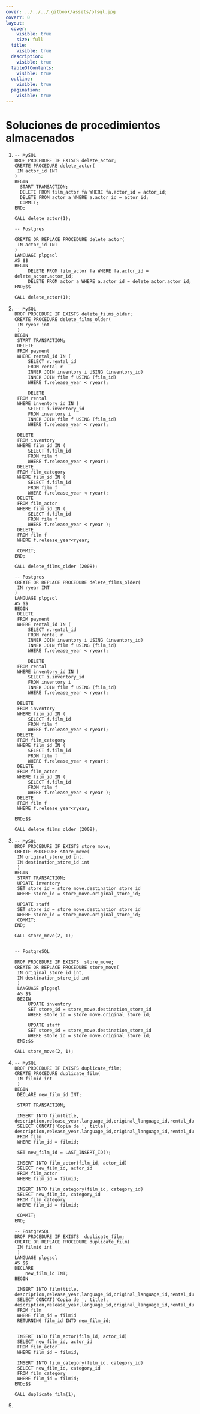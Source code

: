 ```yaml
---
cover: ../../../.gitbook/assets/plsql.jpg
coverY: 0
layout:
  cover:
    visible: true
    size: full
  title:
    visible: true
  description:
    visible: true
  tableOfContents:
    visible: true
  outline:
    visible: true
  pagination:
    visible: true
---
```


# Soluciones de procedimientos almacenados

1. ```plsql
   -- MySQL
   DROP PROCEDURE IF EXISTS delete_actor;
   CREATE PROCEDURE delete_actor(
   	IN actor_id INT
   )
   BEGIN
     START TRANSACTION;
     DELETE FROM film_actor fa WHERE fa.actor_id = actor_id;
     DELETE FROM actor a WHERE a.actor_id = actor_id;
     COMMIT;
   END;

   CALL delete_actor(1);

   -- Postgres

   CREATE OR REPLACE PROCEDURE delete_actor(
   	IN actor_id INT
   )
   LANGUAGE plpgsql
   AS $$
   BEGIN
     	DELETE FROM film_actor fa WHERE fa.actor_id = delete_actor.actor_id;
     	DELETE FROM actor a WHERE a.actor_id = delete_actor.actor_id;
   END;$$

   CALL delete_actor(1);
   ```
2. ```plsql
   -- MySQL
   DROP PROCEDURE IF EXISTS delete_films_older;
   CREATE PROCEDURE delete_films_older(
   	IN ryear int 
   	)
   BEGIN
   	START TRANSACTION;
   	DELETE 
   	FROM payment  
   	WHERE rental_id IN (
   		SELECT r.rental_id
   		FROM rental r
   		INNER JOIN inventory i USING (inventory_id)
   		INNER JOIN film f USING (film_id)
   		WHERE f.release_year < ryear);
   	
    	DELETE 
   	FROM rental 
   	WHERE inventory_id IN (
   		SELECT i.inventory_id
   		FROM inventory i 
   		INNER JOIN film f USING (film_id)
   		WHERE f.release_year < ryear);
   	
   	DELETE 
   	FROM inventory 
   	WHERE film_id IN (
   		SELECT f.film_id 
   		FROM film f
   		WHERE f.release_year < ryear);
   	DELETE 
   	FROM film_category 
   	WHERE film_id IN (
   		SELECT f.film_id 
   		FROM film f
   		WHERE f.release_year < ryear);
   	DELETE 
   	FROM film_actor 
   	WHERE film_id IN (
   		SELECT f.film_id 
   		FROM film f
   		WHERE f.release_year < ryear );
   	DELETE 
   	FROM film f
   	WHERE f.release_year<ryear;
   	
   	COMMIT;
   END;

   CALL delete_films_older (2008);

   -- Postgres
   CREATE OR REPLACE PROCEDURE delete_films_older(
   	IN ryear INT
   )
   LANGUAGE plpgsql
   AS $$
   BEGIN
   	DELETE 
   	FROM payment  
   	WHERE rental_id IN (
   		SELECT r.rental_id
   		FROM rental r
   		INNER JOIN inventory i USING (inventory_id)
   		INNER JOIN film f USING (film_id)
   		WHERE f.release_year < ryear);
   	
    	DELETE 
   	FROM rental 
   	WHERE inventory_id IN (
   		SELECT i.inventory_id
   		FROM inventory i 
   		INNER JOIN film f USING (film_id)
   		WHERE f.release_year < ryear);
   	
   	DELETE 
   	FROM inventory 
   	WHERE film_id IN (
   		SELECT f.film_id 
   		FROM film f
   		WHERE f.release_year < ryear);
   	DELETE 
   	FROM film_category 
   	WHERE film_id IN (
   		SELECT f.film_id 
   		FROM film f
   		WHERE f.release_year < ryear);
   	DELETE 
   	FROM film_actor 
   	WHERE film_id IN (
   		SELECT f.film_id 
   		FROM film f
   		WHERE f.release_year < ryear );
   	DELETE 
   	FROM film f
   	WHERE f.release_year<ryear;
   	
   END;$$

   CALL delete_films_older (2008);
   ```
3. ```plsql
   -- MySQL
   DROP PROCEDURE IF EXISTS store_move;
   CREATE PROCEDURE store_move(
   	IN original_store_id int,
   	IN destination_store_id int
   	)
   BEGIN
   	START TRANSACTION;
   	UPDATE inventory  
   	SET store_id = store_move.destination_store_id
   	WHERE store_id = store_move.original_store_id;

   	UPDATE staff 
   	SET store_id = store_move.destination_store_id
   	WHERE store_id = store_move.original_store_id;	
   	COMMIT;	
   END;
   	
   CALL store_move(2, 1); 


   -- PostgreSQL

   DROP PROCEDURE IF EXISTS  store_move;
   CREATE OR REPLACE PROCEDURE store_move(
   	IN original_store_id int,
   	IN destination_store_id int
   	)
   	LANGUAGE plpgsql
   	AS $$
   	BEGIN
   		UPDATE inventory  
   		SET store_id = store_move.destination_store_id
   		WHERE store_id = store_move.original_store_id;

   		UPDATE staff 
   		SET store_id = store_move.destination_store_id
   		WHERE store_id = store_move.original_store_id;		
   	END;$$
   	
   CALL store_move(2, 1); 
   ```
4. ```plsql
   -- MySQL
   DROP PROCEDURE IF EXISTS duplicate_film;
   CREATE PROCEDURE duplicate_film(
   	IN filmid int
   	)
   BEGIN
   	DECLARE new_film_id INT;
   	
   	START TRANSACTION;

   	INSERT INTO film(title, description,release_year,language_id,original_language_id,rental_duration,rental_rate,length,replacement_cost,rating,special_features,last_update)
   	SELECT CONCAT('Copia de ', title), description,release_year,language_id,original_language_id,rental_duration,rental_rate,length,replacement_cost,rating,special_features,last_update
   	FROM film
   	WHERE film_id = filmid;

   	SET new_film_id = LAST_INSERT_ID();

   	INSERT INTO film_actor(film_id, actor_id)
   	SELECT new_film_id, actor_id
   	FROM film_actor
   	WHERE film_id = filmid;
   	
   	INSERT INTO film_category(film_id, category_id)
   	SELECT new_film_id, category_id
   	FROM film_category
   	WHERE film_id = filmid;

   	COMMIT;	
   END;

   -- PostgreSQL
   DROP PROCEDURE IF EXISTS  duplicate_film;
   CREATE OR REPLACE PROCEDURE duplicate_film(
   	IN filmid int
   	)
   LANGUAGE plpgsql
   AS $$
   DECLARE
       new_film_id INT;
   BEGIN
   	
   	INSERT INTO film(title, description,release_year,language_id,original_language_id,rental_duration,rental_rate,length,replacement_cost,rating,special_features,last_update)
   	SELECT CONCAT('Copia de ', title), description,release_year,language_id,original_language_id,rental_duration,rental_rate,length,replacement_cost,rating,special_features,last_update
   	FROM film
   	WHERE film_id = filmid
   	RETURNING film_id INTO new_film_id;


   	INSERT INTO film_actor(film_id, actor_id)
   	SELECT new_film_id, actor_id
   	FROM film_actor
   	WHERE film_id = filmid;
   	
   	INSERT INTO film_category(film_id, category_id)
   	SELECT new_film_id, category_id
   	FROM film_category
   	WHERE film_id = filmid;
   END;$$

   CALL duplicate_film(1);
   ```
5. ```plsql
   ```
